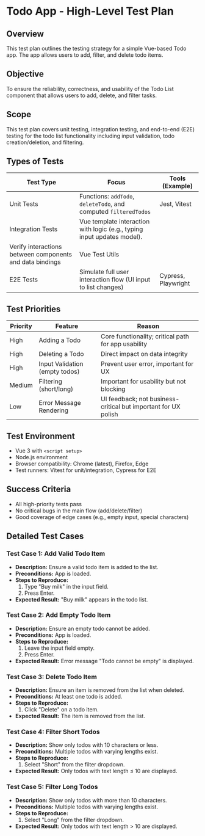 
# Todo App - High-Level Test Plan

## Overview
This test plan outlines the testing strategy for a simple Vue-based Todo app. The app allows users to add, filter, and delete todo items.

## Objective

To ensure the reliability, correctness, and usability of the Todo List component that allows users to add, delete, and filter tasks.

## Scope

This test plan covers unit testing, integration testing, and end-to-end (E2E) testing for the todo list functionality including input validation, todo creation/deletion, and filtering.

## Types of Tests

| Test Type         | Focus                                                                  | Tools (Example)     |
| ----------------- | ---------------------------------------------------------------------- | ------------------- |
| Unit Tests        | Functions: `addTodo`, `deleteTodo`, and computed `filteredTodos`       | Jest, Vitest        |
| Integration Tests | Vue template interaction with logic (e.g., typing input updates model).
                      Verify interactions between components and data bindings               | Vue Test Utils      |
| E2E Tests         | Simulate full user interaction flow (UI input to list changes)         | Cypress, Playwright |

## Test Priorities

| Priority | Feature                        | Reason                                                         |
| -------- | ------------------------------ | -------------------------------------------------------------- |
| High     | Adding a Todo                  | Core functionality; critical path for app usability            |
| High     | Deleting a Todo                | Direct impact on data integrity                                |
| High     | Input Validation (empty todos) | Prevent user error, important for UX                           |
| Medium   | Filtering (short/long)         | Important for usability but not blocking                       |
| Low      | Error Message Rendering        | UI feedback; not business-critical but important for UX polish |

## Test Environment

* Vue 3 with `<script setup>`
* Node.js environment
* Browser compatibility: Chrome (latest), Firefox, Edge
* Test runners: Vitest for unit/integration, Cypress for E2E

## Success Criteria

* All high-priority tests pass
* No critical bugs in the main flow (add/delete/filter)
* Good coverage of edge cases (e.g., empty input, special characters)

## Detailed Test Cases

### Test Case 1: Add Valid Todo Item
- **Description:** Ensure a valid todo item is added to the list.
- **Preconditions:** App is loaded.
- **Steps to Reproduce:**
  1. Type "Buy milk" in the input field.
  2. Press Enter.
- **Expected Result:** "Buy milk" appears in the todo list.

### Test Case 2: Add Empty Todo Item
- **Description:** Ensure an empty todo cannot be added.
- **Preconditions:** App is loaded.
- **Steps to Reproduce:**
  1. Leave the input field empty.
  2. Press Enter.
- **Expected Result:** Error message "Todo cannot be empty" is displayed.

### Test Case 3: Delete Todo Item
- **Description:** Ensure an item is removed from the list when deleted.
- **Preconditions:** At least one todo is added.
- **Steps to Reproduce:**
  1. Click "Delete" on a todo item.
- **Expected Result:** The item is removed from the list.

### Test Case 4: Filter Short Todos
- **Description:** Show only todos with 10 characters or less.
- **Preconditions:** Multiple todos with varying lengths exist.
- **Steps to Reproduce:**
  1. Select "Short" from the filter dropdown.
- **Expected Result:** Only todos with text length ≤ 10 are displayed.

### Test Case 5: Filter Long Todos
- **Description:** Show only todos with more than 10 characters.
- **Preconditions:** Multiple todos with varying lengths exist.
- **Steps to Reproduce:**
  1. Select "Long" from the filter dropdown.
- **Expected Result:** Only todos with text length > 10 are displayed.
